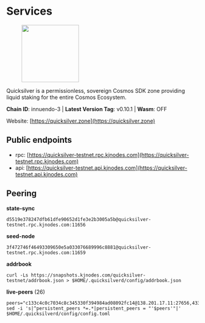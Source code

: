 # Services

<figure><img src="https://raw.githubusercontent.com/kj89/testnet_manuals/main/pingpub/logos/quicksilver.png" width="150" alt=""><figcaption></figcaption></figure>

Quicksilver is a permissionless, sovereign Cosmos SDK zone providing liquid staking for the entire Cosmos Ecosystem.

**Chain ID**: innuendo-3 | **Latest Version Tag**: v0.10.1 | **Wasm**: OFF

Website: [https://quicksilver.zone](https://quicksilver.zone)


## Public endpoints

* rpc: [https://quicksilver-testnet.rpc.kjnodes.com](https://quicksilver-testnet.rpc.kjnodes.com)
* api: [https://quicksilver-testnet.api.kjnodes.com](https://quicksilver-testnet.api.kjnodes.com)

## Peering

**state-sync**

```
d5519e378247dfb61dfe90652d1fe3e2b3005a5b@quicksilver-testnet.rpc.kjnodes.com:11656
```

**seed-node**

```
3f472746f46493309650e5a033076689996c8881@quicksilver-testnet.rpc.kjnodes.com:11659
```

**addrbook**
```
curl -Ls https://snapshots.kjnodes.com/quicksilver-testnet/addrbook.json > $HOME/.quicksilverd/config/addrbook.json
```

**live-peers** (26)
```
peers="c133c4c0c7034c8c345330f394984ad08092fc14@138.201.17.11:27656,433f85361545a434ad6b4202e2f373e4894ecf39@142.132.151.99:15619,8ff8a186fe9cbc70d0f34891fa051f87e561a48b@158.160.0.93:26656,0551eaa0db7097274410ee27a71672817e314b83@167.235.245.191:26656,dc88be3a0075ce429a423237abe223a9528ce0df@65.108.204.119:31656,a854277e77b0ac095e53156266cdc39ad4b13b2f@142.132.205.94:15619,66f9d8f52a4637dc9215cdaa8dc2977633e52bbf@95.217.144.121:26656,20b6b3f6c0927c14a2348f5e378b98cb8596fc06@34.105.195.160:26656,c896ef12812a82eea865111c49f226849ad077db@144.76.236.90:26656,0a3ac40a7a4ce35978c4da97be2eb6974bc3c58b@185.252.233.217:46656,2096650d8586b858d3369205f3b46ac4c765bc8e@65.109.53.155:26656,1c1ca90d704c22844570d57039ccf2e8f58e475d@80.64.208.123:26656,47a7fac621a79649519eadbb8deb92d33bb3259b@161.97.82.203:26256,7fe3007cba4de49584cbdad9489ffecfc9651c57@65.108.79.246:26673,a37474c1f254cd4b16d924327a755c914e8e7d86@65.109.30.53:26656,ba6c461874236d6dc95083886c8bd833d47d5c0a@195.3.221.13:46656,711b97aa5956c6ce95c05895faa6c3ad3c04d440@135.181.59.162:11156,f7edad3ff5a85d039e7de12067c63064c5b42d63@46.4.121.72:11656,f43bbd9bdceca5195a1b447adcc9108e4b960518@195.201.165.123:21026,5c6bfcfd42e8a4cf7960cf8b1860eed3de17196d@65.108.75.237:2010,e0f0703e9ce343c46e0ec01b19216715e817b358@65.109.85.170:28656,7d112277450f0a8ef1059e6b334c373a215726ea@23.88.0.170:15619,c4489720ba051c79f5bb16ae5d81341b0f248e19@54.194.109.230:26656,2caa7ddd45818914e96f540d2fc71784826bc660@161.97.155.94:26656,532625a997a6f891405202968607f72afe004f15@202.61.225.157:26666,9e4c87dc3a2365fe44ab52a9e22a43cc6378a935@142.132.199.27:21026"
sed -i 's|^persistent_peers *=.*|persistent_peers = "'$peers'"|' $HOME/.quicksilverd/config/config.toml
```
